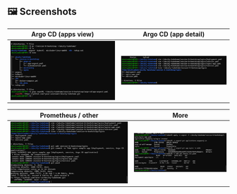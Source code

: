 ## 🖼️ Screenshots

| Argo CD (apps view) | Argo CD (app detail) |
| --- | --- |
| ![Argo CD apps](argo1.png) | ![Argo CD app](argo2.png) |

| Prometheus / other | More |
| --- | --- |
| ![Screenshot](argo3.png) | ![Screenshot](argo4.png) |
